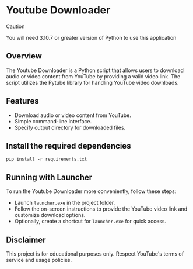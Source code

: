 # Youtube Downloader

> [!CAUTION]
> You will need 3.10.7 or greater version of Python to use this application

## Overview

The Youtube Downloader is a Python script that allows users to download audio or video content from YouTube by providing a valid video link. The script utilizes the Pytube library for handling YouTube video downloads.

## Features

- Download audio or video content from YouTube.
- Simple command-line interface.
- Specify output directory for downloaded files.

## Install the required dependencies
```
pip install -r requirements.txt
```

## Running with Launcher

To run the Youtube Downloader more conveniently, follow these steps:

- Launch `launcher.exe` in the project folder.
- Follow the on-screen instructions to provide the YouTube video link and customize download options.
- Optionally, create a shortcut for `launcher.exe` for quick access.

## Disclaimer
This project is for educational purposes only. Respect YouTube's terms of service and usage policies.
